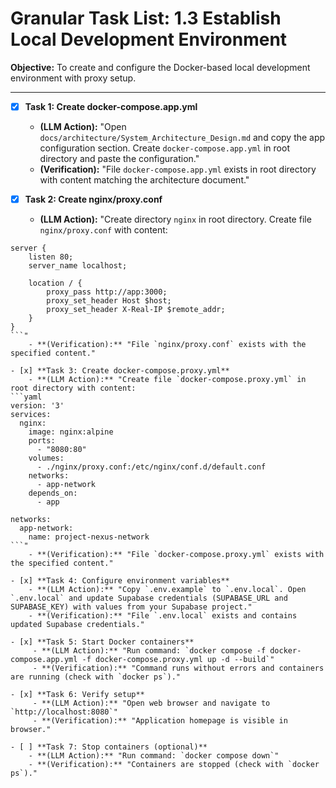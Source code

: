 # Granular Task List: 1.3 Establish Local Development Environment

**Objective:** To create and configure the Docker-based local development environment with proxy setup.

---

- [x] **Task 1: Create docker-compose.app.yml**
    - **(LLM Action):** "Open `docs/architecture/System_Architecture_Design.md` and copy the app configuration section. Create `docker-compose.app.yml` in root directory and paste the configuration."
    - **(Verification):** "File `docker-compose.app.yml` exists in root directory with content matching the architecture document."

- [x] **Task 2: Create nginx/proxy.conf**
    - **(LLM Action):** "Create directory `nginx` in root directory. Create file `nginx/proxy.conf` with content:
```nginx
server {
    listen 80;
    server_name localhost;

    location / {
        proxy_pass http://app:3000;
        proxy_set_header Host $host;
        proxy_set_header X-Real-IP $remote_addr;
    }
}
```"
    - **(Verification):** "File `nginx/proxy.conf` exists with the specified content."

- [x] **Task 3: Create docker-compose.proxy.yml**
    - **(LLM Action):** "Create file `docker-compose.proxy.yml` in root directory with content:
```yaml
version: '3'
services:
  nginx:
    image: nginx:alpine
    ports:
      - "8080:80"
    volumes:
      - ./nginx/proxy.conf:/etc/nginx/conf.d/default.conf
    networks:
      - app-network
    depends_on:
      - app

networks:
  app-network:
    name: project-nexus-network
```"
    - **(Verification):** "File `docker-compose.proxy.yml` exists with the specified content."

- [x] **Task 4: Configure environment variables**
    - **(LLM Action):** "Copy `.env.example` to `.env.local`. Open `.env.local` and update Supabase credentials (SUPABASE_URL and SUPABASE_KEY) with values from your Supabase project."
    - **(Verification):** "File `.env.local` exists and contains updated Supabase credentials."

- [x] **Task 5: Start Docker containers**
     - **(LLM Action):** "Run command: `docker compose -f docker-compose.app.yml -f docker-compose.proxy.yml up -d --build`"
     - **(Verification):** "Command runs without errors and containers are running (check with `docker ps`)."

- [x] **Task 6: Verify setup**
     - **(LLM Action):** "Open web browser and navigate to `http://localhost:8080`"
     - **(Verification):** "Application homepage is visible in browser."

- [ ] **Task 7: Stop containers (optional)**
    - **(LLM Action):** "Run command: `docker compose down`"
    - **(Verification):** "Containers are stopped (check with `docker ps`)."
